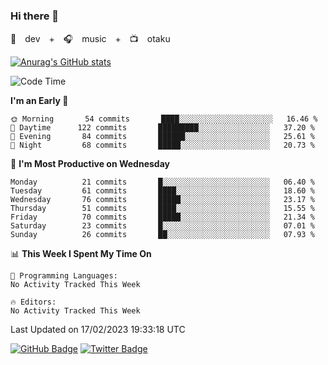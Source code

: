 ### Hi there 👋

🚀　dev　+　🎧　music　+　📺　otaku


[![Anurag's GitHub stats](https://github-readme-stats.vercel.app/api?username=koheitasaka&count_private=true&show_icons=true&theme=monokai)](https://github.com/koheitasaka/github-readme-stats)

<!--START_SECTION:waka-->
![Code Time](http://img.shields.io/badge/Code%20Time-1%2C161%20hrs%2023%20mins-blue)

**I'm an Early 🐤** 

```text
🌞 Morning       54 commits       ████░░░░░░░░░░░░░░░░░░░░░   16.46 % 
🌆 Daytime      122 commits       █████████░░░░░░░░░░░░░░░░   37.20 % 
🌃 Evening       84 commits       ██████░░░░░░░░░░░░░░░░░░░   25.61 % 
🌙 Night         68 commits       █████░░░░░░░░░░░░░░░░░░░░   20.73 % 

```
📅 **I'm Most Productive on Wednesday** 

```text
Monday          21 commits       █░░░░░░░░░░░░░░░░░░░░░░░░   06.40 % 
Tuesday         61 commits       ████░░░░░░░░░░░░░░░░░░░░░   18.60 % 
Wednesday       76 commits       █████░░░░░░░░░░░░░░░░░░░░   23.17 % 
Thursday        51 commits       ████░░░░░░░░░░░░░░░░░░░░░   15.55 % 
Friday          70 commits       █████░░░░░░░░░░░░░░░░░░░░   21.34 % 
Saturday        23 commits       █░░░░░░░░░░░░░░░░░░░░░░░░   07.01 % 
Sunday          26 commits       ██░░░░░░░░░░░░░░░░░░░░░░░   07.93 % 

```


📊 **This Week I Spent My Time On** 

```text
💬 Programming Languages: 
No Activity Tracked This Week

🔥 Editors: 
No Activity Tracked This Week

```


 Last Updated on 17/02/2023 19:33:18 UTC
<!--END_SECTION:waka-->

[![GitHub Badge](https://img.shields.io/badge/GitHub-100000?style=for-the-badge&logo=github&logoColor=white)](https://github.com/koheitasaka)
[![Twitter Badge](https://img.shields.io/badge/Twitter-1DA1F2?style=for-the-badge&logo=twitter&logoColor=white)](https://twitter.com/sleep_asleep_)
